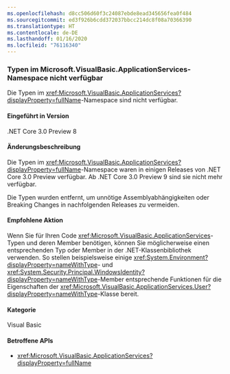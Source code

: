 ```yaml
---
ms.openlocfilehash: d8cc506d60f3c24087ebde8ead345656fea0f484
ms.sourcegitcommit: ed3f926b6cdd372037bbcc214dc8f08a70366390
ms.translationtype: HT
ms.contentlocale: de-DE
ms.lasthandoff: 01/16/2020
ms.locfileid: "76116340"
---
```

### <a name="types-in-microsoftvisualbasicapplicationservices-namespace-not-available"></a>Typen im Microsoft.VisualBasic.ApplicationServices-Namespace nicht verfügbar

Die Typen im <xref:Microsoft.VisualBasic.ApplicationServices?displayProperty=fullName>-Namespace sind nicht verfügbar.

#### <a name="version-introduced"></a>Eingeführt in Version

.NET Core 3.0 Preview 8

#### <a name="change-description"></a>Änderungsbeschreibung

Die Typen im <xref:Microsoft.VisualBasic.ApplicationServices?displayProperty=fullName>-Namespace waren in einigen Releases von .NET Core 3.0 Preview verfügbar. Ab .NET Core 3.0 Preview 9 sind sie nicht mehr verfügbar.

Die Typen wurden entfernt, um unnötige Assemblyabhängigkeiten oder Breaking Changes in nachfolgenden Releases zu vermeiden.

#### <a name="recommended-action"></a>Empfohlene Aktion

Wenn Sie für Ihren Code <xref:Microsoft.VisualBasic.ApplicationServices>-Typen und deren Member benötigen, können Sie möglicherweise einen entsprechenden Typ oder Member in der .NET-Klassenbibliothek verwenden. So stellen beispielsweise einige <xref:System.Environment?displayProperty=nameWithType>- und <xref:System.Security.Principal.WindowsIdentity?displayProperty=nameWithType>-Member entsprechende Funktionen für die Eigenschaften der <xref:Microsoft.VisualBasic.ApplicationServices.User?displayProperty=nameWithType>-Klasse bereit.

#### <a name="category"></a>Kategorie

Visual Basic

#### <a name="affected-apis"></a>Betroffene APIs

- <xref:Microsoft.VisualBasic.ApplicationServices?displayProperty=fullName>

<!--

### Affected APIs

- `N:Microsoft.VisualBasic.ApplicationServices`

-->
